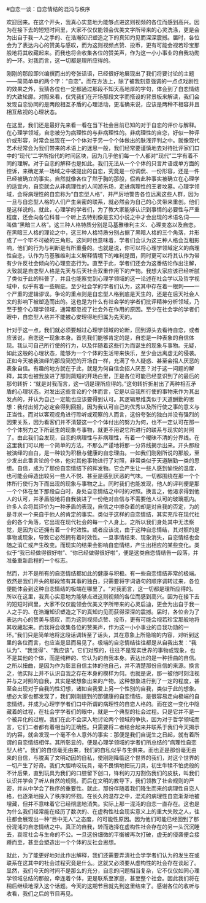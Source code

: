 #自恋一谈：自恋情结的混沌与秩序

欢迎回来。在这个开头，我真心实意地为能够点进这则视频的各位而感到高兴。因为在接下去的短短时间里，大家不仅仅能领会优美文字所带来的心灵洗涤，更是会为出自于我一人之手的、在浩瀚知识塑造之下的真知灼见而深深震撼。届时，各位会为了表达内心的赞美与感叹，而为这则视频点赞、投币，更有可能会视若珍宝那般地将其收藏起来。而我也将会收集各位的赞美声，作为这一小小事业的自我功勋的一环。对我而言，这一切都是理所应得的。

刚刚的那段即兴编撰而出的夸张话语，已经很好地展现出了我们将要讨论的主题——简简单单的两个字：“自恋”。而在方法上，除了被我刻意强调的一点点戏剧性的效果之外，我猜各位也一定都通过那段不知天高地厚的字句，体会到了自恋情结的大致轮廓。对照来看，仅凭我们在开场那段文字而搭设的背景板来解读，我们会发现自恋协同的是两段相互矛盾的心理活动，更准确来说，应该是两种不相容并且相互敌视的心理状态。

在这里，我们还是最好先来看一看在当下社会目前已知的对于自恋的评价与解释。在心理学领域，自恋被分为病理性的与非病理性的。非病理性的自恋，好似一种评价或形容，时常会出现在一个个体对于另一个个体做出的肤浅评判之中。就像现代艺术经常会为我们带来的术语上的迷思一般，我们经常要谨慎地去对待批评家们口中的“现代”二字所指代的时间区块，因为几乎他们每一个人都对“现代”二字有着不同的理解。对于自恋的解释也是如此。我们无法从一个个体的只言片语或单方面的控诉，来确定某一场域之中被提出的自恋，究竟是一份调侃、一份形容，还是一件已经被确立的事实。自然就像各位了然于胸的那般，假若此种事实被确立在心理学的适宜内，自恋就会从非病理性的人间游乐场，走进病理性的王者坟墓。心理学领域，会将病理性的自恋称为“自恋型人格”，并严厉地警告各位远离这些人群，因为一旦与自恋型人格的人们产生亲密的联系，就必然会为自己的心灵带来重创。他们是这样说的。就此，心理学的学者们，为了教大家能够认识到事情的必要性与严重程度，还会向各位科普一个听上去特别像是玄幻小说之中才会出现的术语名词——叫做“黑暗三人格”。这三种人格特质分别是马基雅维利主义、心理变态以及自恋。在黑暗三人格的理论之中，这三种人格特质分别占据了黑暗人格的三个角落，并形成了一个牢不可破的三角形。这同时也意味着，学者们会认为这三种人格会互相影响，他们的行为与判断是有所重叠的。也就是说，你可以将心理学领域定义的病理性自恋，认作为马基雅维利主义解释情境下的唯利是图，同时更可以将其认作为带有少许反社会倾向的心理变态行为。直至于此，学者们还会为这番结论作出注解，大致就是自恋型人格是先天与后天社会双重作用下的产物。我想大家应该已经听腻了类似于此的科普了，并且也能察觉到心理学领域的这一论述在社会学以及哲学视域中，似乎有着一些瑕疵。至少社会学的学者们认为，这其中存在着一根刺——一个严重的逻辑谬误。争论的重点则是自恋型人格到底是天生的，还是在后天社会人文的影响下被塑造而出的。这也是为什么有社会学的学者们批评精神分析领域，乃至于整个心理学领域，通常都忽视了社会外在作用的原因。至少在社会学的学者们眼中，自恋型人格并不能被心安理得地归属为先天的。

针对于这一点，我们就必须要越过心理学领域的论断，回到源头去看待自恋，或者应该说，自恋这一现象本身。首先我们能够肯定的是，自恋是一种表象的自信体现。我认可自己所行使的行为，以及伴随着这些行为而诞生的现象与事物。无疑，如此这般的心理状态，能够为一个个体的生活带来快乐，至少会远离虚无的侵袭。正如今天被我演绎的那段简短的开场白一样，充满了令人疑惑、甚至会招人厌恶的表象自信。有趣的地方就在于此，就是为何自信会招人厌恶？对于这一问题的解释，其实也被我放进了那则简短的开场白里，正是各位可能已经意识到了的最后的那句转折：“就是对我而言，这一切是理所应得的。”这句转折折射出了两种相互矛盾的心理状态。对发出这些言论的个体而言，它是以自我所行使的事物来作为其出发点的，并认为自己一定能也应该要得到认可。其逻辑思维类似于天道酬勤的思想：我付出努力必定会得到回报，因为我认可自己的优秀以及所行使之事的意义与正当性。而对以客观视角进行聆听或观察的人而言，这份夸张的独白并没有强烈的因果关系，因为看客们并不清楚这一个个体付出的努力为何，也不一定认可在那一个个体努力之下所诞生的现象与事物，就更不用说它所进行的联系与现实的对照了。由此我们会发现，自恋的病理性与非病理性，有着一个暧昧不清的分界线。在这里我们可以用一个简单的方法，不那么严谨地将那一分界线揭示出来。开头那段被演绎的自白，是一种较为积极与健康的自恋理由。一如我们刚刚所说的那般，至少发出此番言论的个体，他对其他事物进行了对照，非常类似于天道酬勤一类的思想。自信，成为了那份自恋情结下的挥发物。它会产生让一些人感到愉悦的温度，也可能会缔造出较另一些人不悦、甚至是感到厌恶的气味。一切都围绕在那一个个体所行使行为下而出现的现象与事物之上。同时我们也能发现，他人的评判便是那一个个体在坐下那段自白时，身处自恋情结之中时的对照。换言之，他渴求得到他人的认可，并矛盾般地将自我装进了一份绝对自信与不需要他人认可的玻璃瓶内。许多人会将其评价为一种矛盾的表现，自信之中掺杂着的却是对自我的否定，为的是寻求一个来自于他人的肯定的事实。类似于这样的自恋情结，其实充斥在现代社会的各个角落，它出现在现代社会的每一个人身上。之所以我们身处其中无法察觉，是因为它还拥有着一个时效性。或者应该说，由于这种自恋情结，其对照的是事物或现象，导致它必然拥有着时效性。一旦事情结束、现象消失，自恋情结也会随之消亡或产生改变。而现实的结果会影响自恋情结，产生出相应的某些变化。类似于“我已经做得很好啦”、“你已经做得很好啦”，便是这类自恋情结告一段落，并准备重新启程的一个标志。

然而，并不是所有的自恋情结都如此的健康与积极。有一些自恋情结非常的极端。依然是我们开头的那段煞有其事的独白，只需要将字词语句的顺序调转过来，各位便能体会到这种自恋情结的极端在哪里了。“对我而言，这一切都是理所应得的。所以在这里，我真心实意地为能够点进这则视频的各位而感到高兴。因为在接下去的短短时间里，大家不仅仅能领会优美文字所带来的心灵启迪，更会为出自于我一人之手的、在浩瀚知识塑造之下的真知灼见而获得深深的震撼。届时，各位会为了表达内心的赞美与感叹，而为这则视频点赞、投币，更有可能会视若珍宝那般地将其收藏起来。而我将会收集各位的赞美声，作为这一小小事业的自我功勋的一环。”我们只是简单地将这段话调转至了话头，其在意象上所隐喻的内容，对听到这里的各位而言，也应当是显而易见了。极端的自恋情结往往都是从自我出发：“我认为”、“我觉得”、“我应该”。它们对照的，往往不是现实世界的事物或现象，也不是其他的个体，而是纯粹的、它认为的自我本身。表达出的是一种扭曲的自信。之所以扭曲，是因为作为彰显自信主体的他自己，并不清楚那份自信的来源。换言之，他实际上并不认识自我之存在本身的模样为何。也就是说，那一被他时刻注视并与之对照的自我，其实是被想象出来的产物。这种想象进行到了一定的程度，甚至会出现对于自我的性幻想，诸如自我爱上另一个性别的自我，类似于此的想象。想必大家也都发现了，我们刚刚提到的那健康的自恋情结，是很容易走向极端的自恋情结，并成为心理学学者们口中所谓的病理性的自恋人格的。而在这一变化中隐藏着的过程，在社会学学者们的眼中，就是一个典型的社会过程。只是它并不是一个被异化的过程。我们在此不会深入地讨论两个领域的争执，因为对于哲学领域而言，它们二者都有着相当的正确性。只需要将二者结合起来并联系于我们今天揭示的内容，就会发现一个毫不令人意外的事实：那便是我们自诞生之日起，就有着所谓的自恋情结相伴。其所彰显的，便是心理学领域的学者们所总结的“病理性自恋型人格”。我们的自信毫无由来，我们的自私似乎与生俱来。而也正是那份毫无由来的自信，与脱离了文明动因的自私，使刚刚降临这个世界的我们，对这个世界的一切产生了好奇。我们大胆啃咬玩具，毫不畏惧地把玩刀具，初生牛犊不怕虎般的不计后果，直到玩具为我们的口腔留下创口，锋利的刀刃割伤我们的皮肤，叫我们认识并学会了听从自然的规则。而后在文明的教导下，我们领教了社会规则的严密，并从中学会了秩序的重要性。就此，那份伴随着我们降生而来的病理性自恋人格，也逐渐地投入了秩序的怀抱。在长久的温存之中，混沌的病理性自恋渐渐地被埋藏，但并不意味着它已经彻底地消失。实际上那一混沌的自恋一直存在。这也是为什么我们经常能在经历了数次的、在虚构性社会现实意义上的重大失败之人，往往都会展现出一种“目中无人”之态度，的可能性原因。因为他们可能已经回到了那份混沌的自恋情结之中。真正的自我，转而选择在虚构性社会存在的另一头沉沉睡去，哀叹社会与生命的不公。一旦这份细微的平衡被再次打破，虚无的侵袭便会接踵而至，甚至会塑造出一个个体的反社会思想。

就此，为了能更好地对此作出解释，我们还需要弄清社会学学者们认为的发生在或联系在这其中的社会过程究竟是什么。这就又必须要从虚构性的社会存在谈起了。显然，我们今天的时间不是那么的充分，自恋的问题相当复杂，它不仅仅如同心理学领域总结的那般，牵连着个体，更是联系至家庭，甚至整个社会。因此我们将在稍后继续地深入这个话题。今天的这期节目就先到这里结束了。感谢各位的收听与收看，我们之后的节目再见。